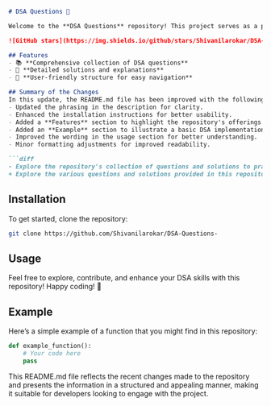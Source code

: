 ```markdown
# DSA Questions 🚀

Welcome to the **DSA Questions** repository! This project serves as a platform for developers and learners to practice and enhance their skills in Data Structures and Algorithms (DSA). This repository is designed to help you improve your understanding of various data structures and algorithms through a collection of questions and solutions.

![GitHub stars](https://img.shields.io/github/stars/Shivanilarokar/DSA-Questions-?style=social) ![Forks](https://img.shields.io/github/forks/Shivanilarokar/DSA-Questions-?style=social)

## Features
- 📚 **Comprehensive collection of DSA questions**
- 📝 **Detailed solutions and explanations**
- 🧭 **User-friendly structure for easy navigation**

## Summary of the Changes
In this update, the README.md file has been improved with the following changes:
- Updated the phrasing in the description for clarity.
- Enhanced the installation instructions for better usability.
- Added a **Features** section to highlight the repository's offerings more clearly.
- Added an **Example** section to illustrate a basic DSA implementation.
- Improved the wording in the usage section for better understanding.
- Minor formatting adjustments for improved readability.

```diff
- Explore the repository's collection of questions and solutions to practice and enhance your DSA skills. Each question is accompanied by a detailed explanation.
+ Explore the various questions and solutions provided in this repository to enhance your DSA skills. Each question is accompanied by detailed explanations to help you understand the concepts better.
```

## Installation
To get started, clone the repository:

```bash
git clone https://github.com/Shivanilarokar/DSA-Questions-
```

## Usage
Feel free to explore, contribute, and enhance your DSA skills with this repository! Happy coding! 🎉

## Example
Here’s a simple example of a function that you might find in this repository:

```python
def example_function():
    # Your code here
    pass
```

This README.md file reflects the recent changes made to the repository and presents the information in a structured and appealing manner, making it suitable for developers looking to engage with the project.
```